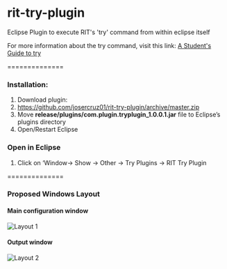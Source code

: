 rit-try-plugin
==============

Eclipse Plugin to execute RIT's 'try' command from within eclipse itself

For more information about the try command, visit this link: [A Student's Guide to try](http://www.cs.rit.edu/~csx/Misc/try.html)

==============
### Installation:
1. Download plugin:
  1. https://github.com/josercruz01/rit-try-plugin/archive/master.zip
3. Move <b>release/plugins/com.plugin.tryplugin_1.0.0.1.jar</b> file to Eclipse’s plugins directory
4. Open/Restart Eclipse

### Open in Eclipse
1. Click on ‘Window-> Show -> Other -> Try Plugins -> RIT Try Plugin

==============

### Proposed Windows Layout
#### Main configuration window
![Layout 1](http://s17.postimg.org/gvtxu1da7/try_plugin_configuration.png)

#### Output window
![Layout 2](http://s24.postimg.org/f6kz8wvnp/try_plugin_output.png) 
